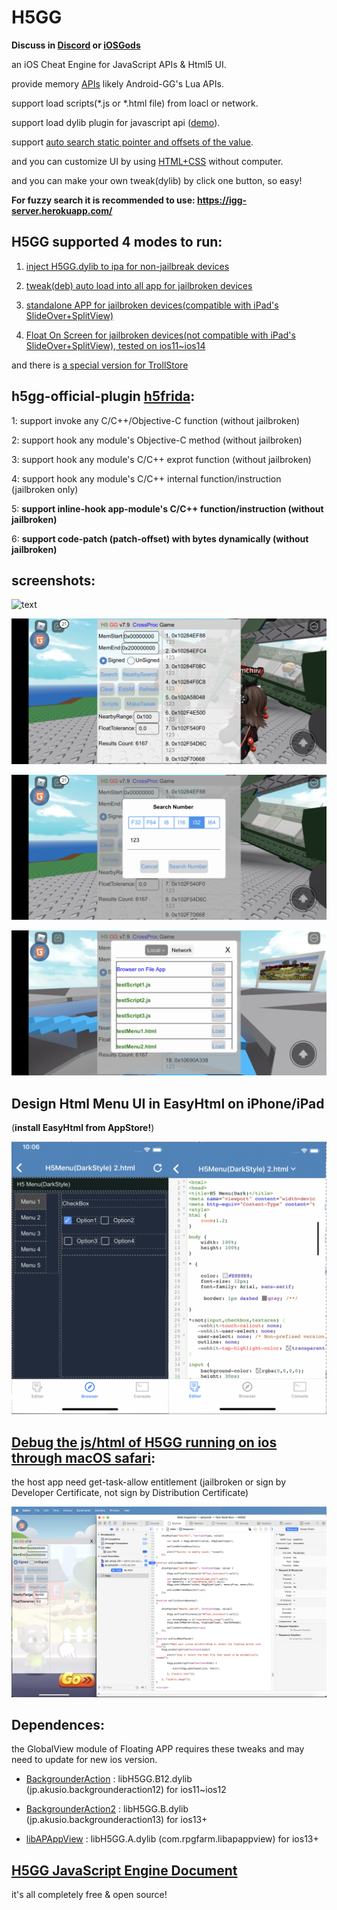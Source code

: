 # H5GG

**Discuss in [Discord](https://discord.gg/FAs4MH7HMc) or [iOSGods](https://iosgods.com/forum/595-h5gg-igamegod/)**

an iOS Cheat Engine for JavaScript APIs & Html5 UI.

provide memory [APIs](/examples-JavaScript/) likely Android-GG's Lua APIs.

support load scripts(*.js or *.html file) from loacl or network.

support load dylib plugin for javascript api ([demo](/pluginDemo/customAlert)).  

support [auto search static pointer and offsets of the value](/examples-JavaScript/AutoSearchPointerChains.js).

and you can customize UI by using [HTML+CSS](/examples-HTML5/) without computer.

and you can make your own tweak(dylib) by click one button, so easy!

**For fuzzy search it is recommended to use: https://igg-server.herokuapp.com/**

## H5GG supported 4 modes to run:

1. [inject H5GG.dylib to ipa for non-jailbreak devices](/packages/)

2. [tweak(deb) auto load into all app for jailbroken devices](/packages/)

3. [standalone APP for jailbroken devices(compatible with iPad's SlideOver+SplitView)](/appstand/packages/)

4. [Float On Screen for jailbroken devices(not compatible with iPad's SlideOver+SplitView), tested on ios11~ios14](/globalview/packages/)

  and there is [a special version for TrollStore](/appstand/packages/)


## h5gg-official-plugin [h5frida](/examples-h5frida):

1: support invoke any C/C++/Objective-C function (without jailbroken)

2: support hook any module's Objective-C method (without jailbroken)

3: support hook any module's C/C++ exprot function (without jailbroken)

4: support hook any module's C/C++ internal function/instruction (jailbroken only)

5: **support inline-hook app-module's C/C++ function/instruction (without jailbroken)**

6: **support code-patch (patch-offset) with bytes dynamically (without jailbroken)**



## screenshots:
 
![text](/pictures/h5gg1.png)

![text](/pictures/h5gg2.png)

![text](/pictures/h5gg3.png)

![text](/pictures/h5gg4.PNG)



## Design Html Menu UI in EasyHtml on iPhone/iPad 
(**install EasyHtml from AppStore!**)

![text](/pictures/easyhtml.png)



## [Debug the js/html of H5GG running on ios through macOS safari](https://www.lifewire.com/activate-the-debug-console-in-safari-445798):
the host app need get-task-allow entitlement (jailbroken or sign by Developer Certificate, not sign by Distribution Certificate)

![text](/pictures/macos.png)


## Dependences:

the GlobalView module of Floating APP requires these tweaks and may need to update for new ios version.

+ [BackgrounderAction](https://github.com/akusio) : libH5GG.B12.dylib (jp.akusio.backgrounderaction12) for ios11~ios12 

+ [BackgrounderAction2](https://github.com/akusio) : libH5GG.B.dylib (jp.akusio.backgrounderaction13) for ios13+

+ [libAPAppView](https://github.com/Baw-Appie/libAPAppView) : libH5GG.A.dylib (com.rpgfarm.libapappview) for ios13+





## [H5GG JavaScript Engine Document](/h5gg-js-doc-en.js)


it's all completely free & open source! 

